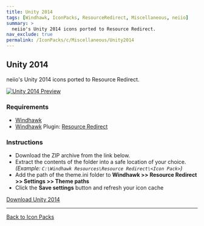 ```yaml
---
title: Unity 2014
tags: [Windhawk, IconPacks, ResourceRedirect, Miscellaneous, neiio]
summary: >
  neiio's Unity 2014 icons ported to Resource Redirect.
nav_exclude: true
permalink: /IconPacks/c/Miscellaneous/Unity2014
---
```


## Unity 2014
neiio's Unity 2014 icons ported to Resource Redirect.

[![Unity 2014 Preview](https://gitlab.com/the-back-room/windhawk/resource-redirect/unity-series/unity-2014/-/raw/main/Extras/Preview.bmp)](https://gitlab.com/the-back-room/windhawk/resource-redirect/unity-series/unity-2014/-/raw/main/Extras/Preview.bmp)

### Requirements

- [Windhawk](https://windhawk.net/)
- [Windhawk](https://windhawk.net/) Plugin: [Resource Redirect](https://windhawk.net/mods/icon-resource-redirect)

### Instructions

 - Download the ZIP archive from the link below.
 - Extract the contents of the folder into a safe location of your choice. *(Example: `C:\Windhawk Resources\Resource Redirect\<Icon Pack>`)*
 - Add the path of the theme.ini folder to **Windhawk >> Resource Redirect >> Settings >> Theme paths**
 - Click the **Save settings** button and refresh your icon cache

<a href="https://gitlab.com/the-back-room/windhawk/resource-redirect/unity-series/unity-2014/-/archive/main/unity-2014-main.zip" class="btn btn--primary btn--lg" target="_blank" rel="noopener noreferrer">Download Unity 2014</a>

---

<a href="/IconPacks" class="btn btn--secondary btn--sm">Back to Icon Packs</a>